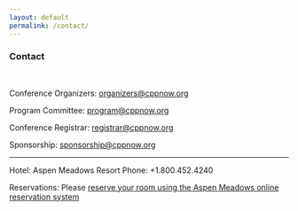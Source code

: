 ```yaml
---
layout: default
permalink: /contact/
---
```


### Contact ###  

<br />

Conference Organizers: [organizers@cppnow.org](mailto:organizers@cppnow.org)

Program Committee: [program@cppnow.org](mailto:program@cppnow.org)

Conference Registrar: [registrar@cppnow.org](mailto:registrar@cppnow.org)

Sponsorship: [sponsorship@cppnow.org](sponsorship@cppnow.org)

----------------
Hotel:	Aspen Meadows Resort Phone: +1.800.452.4240

Reservations: Please [reserve your room using the Aspen Meadows online reservation system]({{site.baseurl}}/lodging/)
